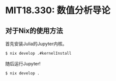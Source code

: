 # MIT18.330: 数值分析导论

## 对于Nix的使用方法

首先安装Julia的Jupyter内核。

```bash
$ nix develop .#kernelInstall
```

随后运行Jupyter!

```bash
$ nix develop .
```
